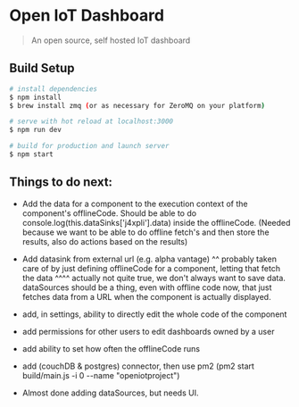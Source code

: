 # Open IoT Dashboard

> An open source, self hosted IoT dashboard

## Build Setup

``` bash
# install dependencies
$ npm install
$ brew install zmq (or as necessary for ZeroMQ on your platform)

# serve with hot reload at localhost:3000
$ npm run dev

# build for production and launch server
$ npm start
```
## Things to do next:

* Add the data for a component to the execution context of the component's offlineCode. Should be able to do console.log(this.dataSinks['j4xpli'].data)
inside the offlineCode. (Needed because we want to be able to do offline fetch's and then store the results, also do actions based on the results)

* Add datasink from external url (e.g. alpha vantage)
^^ probably taken care of by just defining offlineCode for a component, letting that fetch the data
^^^^ actually not quite true, we don't always want to save data. dataSources should be a thing, even with offline code now,
that just fetches data from a URL when the component is actually displayed.

* add, in settings, ability to directly edit the whole code of the component

* add permissions for other users to edit dashboards owned by a user

* add ability to set how often the offlineCode runs

* add (couchDB & postgres) connector, then use pm2 (pm2 start build/main.js -i 0 --name "openiotproject")

* Almost done adding dataSources, but needs UI.
